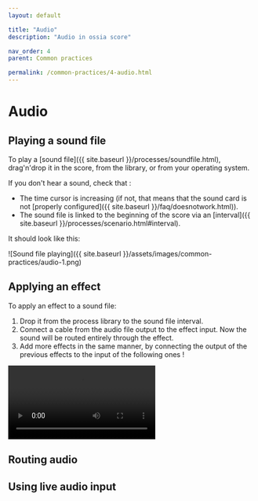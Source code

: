 ```yaml
---
layout: default

title: "Audio"
description: "Audio in ossia score"

nav_order: 4
parent: Common practices

permalink: /common-practices/4-audio.html
---
```


# Audio

## Playing a sound file

To play a [sound file]({{ site.baseurl }}/processes/soundfile.html), drag'n'drop it in the score, from the library, or from your operating system.

If you don't hear a sound, check that :

* The time cursor is increasing (if not, that means that the sound card is not [properly configured]({{ site.baseurl }}/faq/doesnotwork.html)).
* The sound file is linked to the beginning of the score via an [interval]({{ site.baseurl }}/processes/scenario.html#interval).

It should look like this:

![Sound file playing]({{ site.baseurl }}/assets/images/common-practices/audio-1.png)

## Applying an effect

To apply an effect to a sound file:

1. Drop it from the process library to the sound file interval.
2. Connect a cable from the audio file output to the effect input.
   Now the sound will be routed entirely through the effect.
3. Add more effects in the same manner, by connecting the output of the previous effects to the input of the following ones !

<video controls>
    <source src="{{ site.img }}/common-practices/audio-2.mp4" type="video/mp4">
</video>


## Routing audio

## Using live audio input